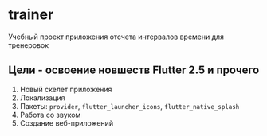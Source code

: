 # trainer

Учебный проект приложения отсчета интервалов времени для тренеровок

## Цели - освоение новшеств Flutter 2.5 и прочего
1. Новый скелет приложения
1. Локализация
1. Пакеты: `provider`, `flutter_launcher_icons`, `flutter_native_splash`
1. Работа со звуком
1. Создание веб-приложений
